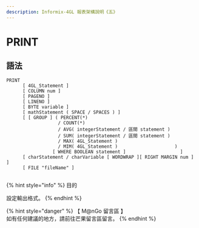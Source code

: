 ```yaml
---
description: Informix-4GL 報表架構說明《五》
---
```


# PRINT

## 語法

```inform7
PRINT
      [ 4GL_Statement ]
      [ COLUMN num ]
      [ PAGENO ]
      [ LINENO ]
      [ BYTE variable ]
      [ mathStatement ( SPACE / SPACES ) ]
      [ [ GROUP ] ( PERCENT(*)
                   / COUNT(*)
                   / AVG( integerStatement / 區間 statement )
                   / SUM( integerStatement / 區間 statement )
                   / MAX( 4GL_Statement )
                   / MIM( 4GL_Statement )                     )
                 [ WHERE BOOLEAN statement ]                    ]
      [ charStatement / charVariable [ WORDWRAP ][ RIGHT MARGIN num ] ]
      [ FILE "fileName" ]
                   
```

{% hint style="info" %}
目的

設定輸出格式。
{% endhint %}

{% hint style="danger" %}
【 M@nGo 留言區 】\
如有任何建議的地方，請前往芒果留言區留言。
{% endhint %}
